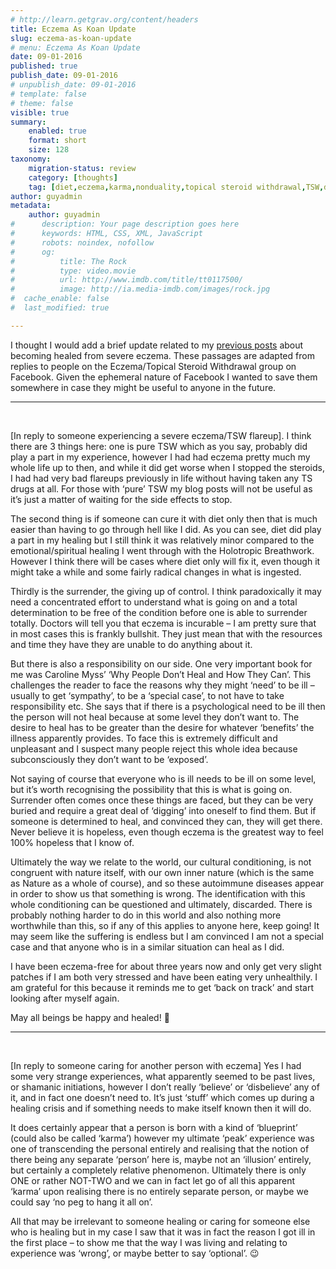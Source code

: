 ```yaml
---
# http://learn.getgrav.org/content/headers
title: Eczema As Koan Update
slug: eczema-as-koan-update
# menu: Eczema As Koan Update
date: 09-01-2016
published: true
publish_date: 09-01-2016
# unpublish_date: 09-01-2016
# template: false
# theme: false
visible: true
summary:
    enabled: true
    format: short
    size: 128
taxonomy:
    migration-status: review
    category: [thoughts]
    tag: [diet,eczema,karma,nonduality,topical steroid withdrawal,TSW,diet,eczema,karma,nonduality,topical steroid withdrawal,TSW]
author: guyadmin
metadata:
    author: guyadmin
#      description: Your page description goes here
#      keywords: HTML, CSS, XML, JavaScript
#      robots: noindex, nofollow
#      og:
#          title: The Rock
#          type: video.movie
#          url: http://www.imdb.com/title/tt0117500/
#          image: http://ia.media-imdb.com/images/rock.jpg
#  cache_enable: false
#  last_modified: true

---
```


I thought I would add a brief update related to my [previous posts](https://2018.guyjames.com/eczema-as-koan-part-1/) about becoming healed from severe eczema. These passages are adapted from replies to people on the Eczema/Topical Steroid Withdrawal group on Facebook. Given the ephemeral nature of Facebook I wanted to save them somewhere in case they might be useful to anyone in the future.

- - - - - -

 

[In reply to someone experiencing a severe eczema/TSW flareup]. I think there are 3 things here: one is pure TSW which as you say, probably did play a part in my experience, however I had had eczema pretty much my whole life up to then, and while it did get worse when I stopped the steroids, I had had very bad flareups previously in life without having taken any TS drugs at all. For those with ‘pure’ TSW my blog posts will not be useful as it’s just a matter of waiting for the side effects to stop.

The second thing is if someone can cure it with diet only then that is much easier than having to go through hell like I did. As you can see, diet did play a part in my healing but I still think it was relatively minor compared to the emotional/spiritual healing I went through with the Holotropic Breathwork. However I think there will be cases where diet only will fix it, even though it might take a while and some fairly radical changes in what is ingested.

Thirdly is the surrender, the giving up of control. I think paradoxically it may need a concentrated effort to understand what is going on and a total determination to be free of the condition before one is able to surrender totally. Doctors will tell you that eczema is incurable – I am pretty sure that in most cases this is frankly bullshit. They just mean that with the resources and time they have they are unable to do anything about it.

But there is also a responsibility on our side. One very important book for me was Caroline Myss’ ‘Why People Don’t Heal and How They Can’. This challenges the reader to face the reasons why they might ‘need’ to be ill – usually to get ‘sympathy’, to be a ‘special case’, to not have to take responsibility etc. She says that if there is a psychological need to be ill then the person will not heal because at some level they don’t want to. The desire to heal has to be greater than the desire for whatever ‘benefits’ the illness apparently provides. To face this is extremely difficult and unpleasant and I suspect many people reject this whole idea because subconsciously they don’t want to be ‘exposed’.

Not saying of course that everyone who is ill needs to be ill on some level, but it’s worth recognising the possibility that this is what is going on. Surrender often comes once these things are faced, but they can be very buried and require a great deal of ‘digging’ into oneself to find them. But if someone is determined to heal, and convinced they can, they will get there. Never believe it is hopeless, even though eczema is the greatest way to feel 100% hopeless that I know of.

Ultimately the way we relate to the world, our cultural conditioning, is not congruent with nature itself, with our own inner nature (which is the same as Nature as a whole of course), and so these autoimmune diseases appear in order to show us that something is wrong. The identification with this whole conditioning can be questioned and ultimately, discarded. There is probably nothing harder to do in this world and also nothing more worthwhile than this, so if any of this applies to anyone here, keep going! It may seem like the suffering is endless but I am convinced I am not a special case and that anyone who is in a similar situation can heal as I did.

I have been eczema-free for about three years now and only get very slight patches if I am both very stressed and have been eating very unhealthily. I am grateful for this because it reminds me to get ‘back on track’ and start looking after myself again.

May all beings be happy and healed! 🙂

- - - - - -

 

[In reply to someone caring for another person with eczema] Yes I had some very strange experiences, what apparently seemed to be past lives, or shamanic initiations, however I don’t really ‘believe’ or ‘disbelieve’ any of it, and in fact one doesn’t need to. It’s just ‘stuff’ which comes up during a healing crisis and if something needs to make itself known then it will do.

It does certainly appear that a person is born with a kind of ‘blueprint’ (could also be called ‘karma’) however my ultimate ‘peak’ experience was one of transcending the personal entirely and realising that the notion of there being any separate ‘person’ here is, maybe not an ‘illusion’ entirely, but certainly a completely relative phenomenon. Ultimately there is only ONE or rather NOT-TWO and we can in fact let go of all this apparent ‘karma’ upon realising there is no entirely separate person, or maybe we could say ‘no peg to hang it all on’.

All that may be irrelevant to someone healing or caring for someone else who is healing but in my case I saw that it was in fact the reason I got ill in the first place – to show me that the way I was living and relating to experience was ‘wrong’, or maybe better to say ‘optional’. 😉